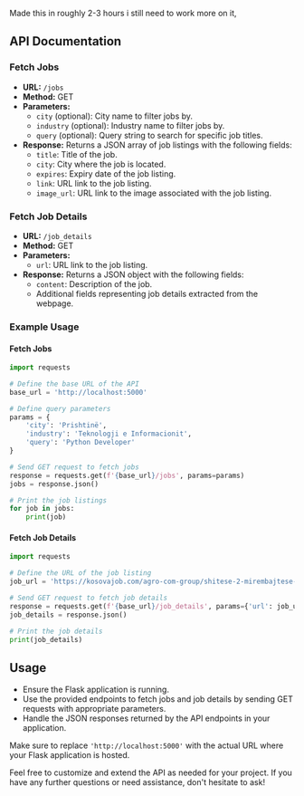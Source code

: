 Made this in roughly 2-3 hours i still need to work more on it,

## API Documentation

### Fetch Jobs
- **URL:** `/jobs`
- **Method:** GET
- **Parameters:**
  - `city` (optional): City name to filter jobs by.
  - `industry` (optional): Industry name to filter jobs by.
  - `query` (optional): Query string to search for specific job titles.
- **Response:** Returns a JSON array of job listings with the following fields:
  - `title`: Title of the job.
  - `city`: City where the job is located.
  - `expires`: Expiry date of the job listing.
  - `link`: URL link to the job listing.
  - `image_url`: URL link to the image associated with the job listing.

### Fetch Job Details
- **URL:** `/job_details`
- **Method:** GET
- **Parameters:**
  - `url`: URL link to the job listing.
- **Response:** Returns a JSON object with the following fields:
  - `content`: Description of the job.
  - Additional fields representing job details extracted from the webpage.

### Example Usage

#### Fetch Jobs
```python
import requests

# Define the base URL of the API
base_url = 'http://localhost:5000'

# Define query parameters
params = {
    'city': 'Prishtinë',
    'industry': 'Teknologji e Informacionit',
    'query': 'Python Developer'
}

# Send GET request to fetch jobs
response = requests.get(f'{base_url}/jobs', params=params)
jobs = response.json()

# Print the job listings
for job in jobs:
    print(job)
```

#### Fetch Job Details
```python
import requests

# Define the URL of the job listing
job_url = 'https://kosovajob.com/agro-com-group/shitese-2-mirembajtese-e-objektit'

# Send GET request to fetch job details
response = requests.get(f'{base_url}/job_details', params={'url': job_url})
job_details = response.json()

# Print the job details
print(job_details)
```

## Usage
- Ensure the Flask application is running.
- Use the provided endpoints to fetch jobs and job details by sending GET requests with appropriate parameters.
- Handle the JSON responses returned by the API endpoints in your application.

Make sure to replace `'http://localhost:5000'` with the actual URL where your Flask application is hosted.

Feel free to customize and extend the API as needed for your project. If you have any further questions or need assistance, don't hesitate to ask!
